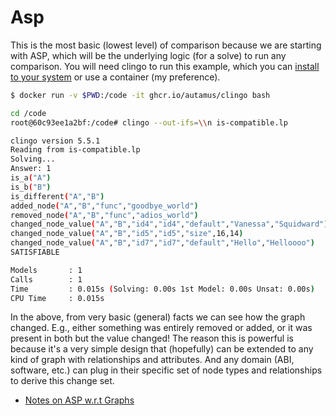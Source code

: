 # Asp

This is the most basic (lowest level) of comparison because we are starting
with ASP, which will be the underlying logic (for a solve) to run any comparison.
You will need clingo to run this example, which you can [install to your system](https://potassco.org/doc/start/)
or use a container (my preference).

```bash
$ docker run -v $PWD:/code -it ghcr.io/autamus/clingo bash
```
```bash
cd /code
root@60c93ee1a2bf:/code# clingo --out-ifs=\\n is-compatible.lp 
```
```bash
clingo version 5.5.1
Reading from is-compatible.lp
Solving...
Answer: 1
is_a("A")
is_b("B")
is_different("A","B")
added_node("A","B","func","goodbye_world")
removed_node("A","B","func","adios_world")
changed_node_value("A","B","id4","id4","default","Vanessa","Squidward")
changed_node_value("A","B","id5","id5","size",16,14)
changed_node_value("A","B","id7","id7","default","Hello","Helloooo")
SATISFIABLE

Models       : 1
Calls        : 1
Time         : 0.015s (Solving: 0.00s 1st Model: 0.00s Unsat: 0.00s)
CPU Time     : 0.015s
```

In the above, from very basic (general) facts we can see how the graph changed. 
E.g., either something was entirely removed or added, or it was present in both
but the value changed! The reason this is powerful is because it's a very simple
design that (hopefully) can be extended to any kind of graph with relationships
and attributes. And any domain (ABI, software, etc.) can plug in their specific
set of node types and relationships to derive this change set.

- [Notes on ASP w.r.t Graphs](https://www.cs.cmu.edu/~cmartens/asp-notes.pdf)
